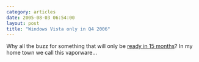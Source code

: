 ```yaml
---
category: articles
date: 2005-08-03 06:54:00
layout: post
title: "Windows Vista only in Q4 2006"
---
```


Why all the buzz for something that will only be <a href="http://arstechnica.com/news.ars/post/20050730-5151.html">ready in 15 months</a>? In my home town we call this vaporware...
